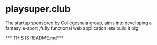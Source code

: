 # playsuper.club
The startup sponsored by Collegeshala group, aims into developing a fantasy e-sport ,fully functional web application 
lets build it big

*** THIS IS README.md***
